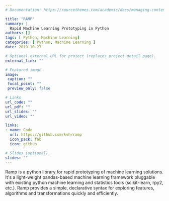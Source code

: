 ```yaml
---
# Documentation: https://sourcethemes.com/academic/docs/managing-content/

title: "RAMP"
summary: |
  Rapid Machine Learning Prototyping in Python
authors: []
tags: [ Python, Machine Learning]
categories: [ Python, Machine Learning ]
date: 2019-10-27

# Optional external URL for project (replaces project detail page).
external_link: ""

# Featured image
image:
 caption: ""
 focal_point: ""
 preview_only: false

# Links
url_code: ""
url_pdf: ""
url_slides: ""
url_video: ""

links:
- name: Code
  url: https://github.com/kvh/ramp
  icon_pack: fab
  icon: github

# Slides (optional).
slides: ""
---
```


Ramp is a python library for rapid prototyping of machine learning solutions. It's a light-weight pandas-based machine learning framework pluggable with existing python machine learning and statistics tools (scikit-learn, rpy2, etc.). Ramp provides a simple, declarative syntax for exploring features, algorithms and transformations quickly and efficiently.
